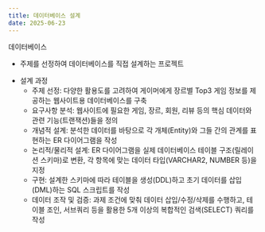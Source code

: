 ```yaml
---
title: 데이터베이스 설계
date: 2025-06-23 
---
```


데이터베이스
- 주제를 선정하여 데이터베이스를 직접 설계하는 프로젝트

<!--more-->

- 설계 과정
  - 주제 선정: 다양한 활용도를 고려하여 게이머에게 장르별 Top3 게임 정보를 제공하는 웹사이트용 데이터베이스를 구축
  - 요구사항 분석: 웹사이트에 필요한 게임, 장르, 회원, 리뷰 등의 핵심 데이터와 관련 기능(트랜잭션)들을 정의
  - 개념적 설계: 분석한 데이터를 바탕으로 각 개체(Entity)와 그들 간의 관계를 표현하는 ER 다이어그램을 작성
  - 논리적/물리적 설계: ER 다이어그램을 실제 데이터베이스 테이블 구조(릴레이션 스키마)로 변환, 각 항목에 맞는 데이터 타입(VARCHAR2, NUMBER 등)을 지정
  - 구현: 설계한 스키마에 따라 테이블을 생성(DDL)하고 초기 데이터를 삽입(DML)하는 SQL 스크립트를 작성
  - 데이터 조작 및 검증: 과제 조건에 맞춰 데이터 삽입/수정/삭제를 수행하고, 테이블 조인, 서브쿼리 등을 활용한 5개 이상의 복합적인 검색(SELECT) 쿼리를 작성
